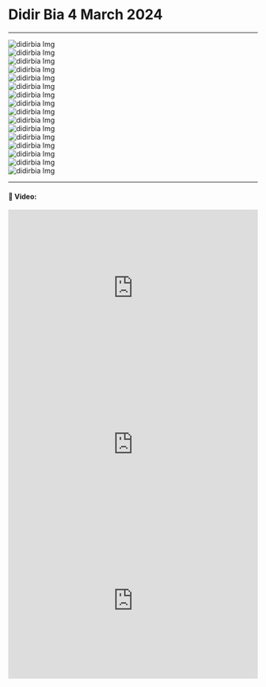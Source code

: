 # Didir Bia 4 March 2024
---

<!-- <img src="./assets/didirbia (72).jpg" alt="didirbia Img"/><br> -->
<img src="./assets/didirbia (75).jpg" alt="didirbia Img"/><br>
<img src="./assets/didirbia (76).jpg" alt="didirbia Img"/><br>
<img src="./assets/didirbia (77).jpg" alt="didirbia Img"/><br>
<img src="./assets/didirbia (70).jpg" alt="didirbia Img"/><br>
<img src="./assets/didirbia (67).jpg" alt="didirbia Img"/><br>
<img src="./assets/didirbia (68).jpg" alt="didirbia Img"/><br>
<img src="./assets/didirbia (69).jpg" alt="didirbia Img"/><br>
<img src="./assets/didirbia (82).jpg" alt="didirbia Img"/><br>
<img src="./assets/didirbia (111).jpg" alt="didirbia Img"/><br>
<img src="./assets/didirbia (112).jpg" alt="didirbia Img"/><br>
<img src="./assets/didirbia (47).jpg" alt="didirbia Img"/><br>
<img src="./assets/didirbia (80).jpg" alt="didirbia Img"/><br>
<img src="./assets/didirbia (24).jpg" alt="didirbia Img"/><br>
<img src="./assets/didirbia (21).jpg" alt="didirbia Img"/><br>
<img src="./assets/didirbia (79).jpg" alt="didirbia Img"/><br>
<img src="./assets/didirbia (95).jpg" alt="didirbia Img"/><br>

---
#### 🚀 Video:

<iframe width="100%" height="315" src="https://www.youtube.com/embed/-bSHPTF4r84?si=QmFCPZc4iIyfPHf-" title="YouTube video player" frameborder="0" allow="accelerometer; autoplay; clipboard-write; encrypted-media; gyroscope; picture-in-picture; web-share" allowfullscreen></iframe>

<br>

<iframe width="100%" height="315" src="https://www.youtube.com/embed/lW1KFGoOdOs?si=xq6ehsro1xm3MXwD" title="YouTube video player" frameborder="0" allow="accelerometer; autoplay; clipboard-write; encrypted-media; gyroscope; picture-in-picture; web-share" allowfullscreen></iframe>

<br>

<iframe width="100%" height="315" src="https://www.youtube.com/embed/eS_M-uhsWFE?si=H3dzs4sbcetLPVp3" title="YouTube video player" frameborder="0" allow="accelerometer; autoplay; clipboard-write; encrypted-media; gyroscope; picture-in-picture; web-share" allowfullscreen></iframe>

